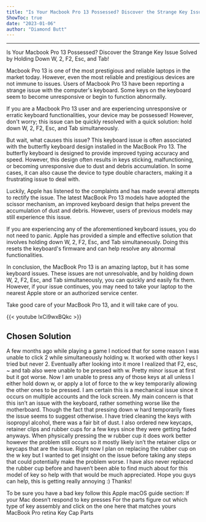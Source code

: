 ```yaml
---
title: "Is Your Macbook Pro 13 Possessed? Discover the Strange Key Issue Solved by Holding Down W, 2, F2, Esc, and Tab!"
ShowToc: true 
date: "2023-01-06"
author: "Diamond Butt"
---
```

*****
Is Your Macbook Pro 13 Possessed? Discover the Strange Key Issue Solved by Holding Down W, 2, F2, Esc, and Tab!

Macbook Pro 13 is one of the most prestigious and reliable laptops in the market today. However, even the most reliable and prestigious devices are not immune to issues. Users of Macbook Pro 13 have been reporting a strange issue with the computer's keyboard. Some keys on the keyboard seem to become unresponsive or begin to function abnormally. 

If you are a Macbook Pro 13 user and are experiencing unresponsive or erratic keyboard functionalities, your device may be possessed! However, don't worry; this issue can be quickly resolved with a quick solution: hold down W, 2, F2, Esc, and Tab simultaneously. 

But wait, what causes this issue? This keyboard issue is often associated with the butterfly keyboard design installed in the MacBook Pro 13. The butterfly keyboard is designed to provide improved typing accuracy and speed. However, this design often results in keys sticking, malfunctioning, or becoming unresponsive due to dust and debris accumulation. In some cases, it can also cause the device to type double characters, making it a frustrating issue to deal with. 

Luckily, Apple has listened to the complaints and has made several attempts to rectify the issue. The latest MacBook Pro 13 models have adopted the scissor mechanism, an improved keyboard design that helps prevent the accumulation of dust and debris. However, users of previous models may still experience this issue. 

If you are experiencing any of the aforementioned keyboard issues, you do not need to panic. Apple has provided a simple and effective solution that involves holding down W, 2, F2, Esc, and Tab simultaneously. Doing this resets the keyboard's firmware and can help resolve any abnormal functionalities. 

In conclusion, the MacBook Pro 13 is an amazing laptop, but it has some keyboard issues. These issues are not unresolvable, and by holding down W, 2, F2, Esc, and Tab simultaneously, you can quickly and easily fix them. However, if your issue continues, you may need to take your laptop to the nearest Apple store or an authorized service center. 

Take good care of your MacBook Pro 13, and it will take care of you.

{{< youtube lxCi9wxBQkc >}} 



## Chosen Solution
 A few months ago while playing a game I noticed that for some reason I was unable to click 2 while simultaneously holding w. It worked with other keys I tried but never 2. Eventually after looking into it more I realized that F2, esc, ~ and  tab also were unable to be pressed with w. Pretty minor issue at first but it got worse. Now I am unable to press any of those keys at all unless I either hold down w,  or apply a lot of force to the w key temporarily allowing the other ones to be pressed.
I am certain this is a mechanical issue since it occurs on multiple accounts and the lock screen. My main concern is that this isn’t an issue with the keyboard, rather something worse like the motherboard. Though the fact that pressing down w hard temporarily fixes the issue seems to suggest otherwise.
I have tried cleaning the keys with isopropyl alcohol, there was a fair bit of dust. I also ordered new keycaps, retainer clips and rubber cups for a few keys since they were getting faded anyways. When physically pressing the w rubber cup it does work better however the problem still occurs so it mostly likely isn’t the retainer clips or keycaps that are the issue. Right now I plan on replacing the rubber cup on the w key but I wanted to get insight on the issue before taking any steps that could potentially make the problem worse.
I have also never replaced the rubber cup before and haven’t been able to find much about for this model of key so help with that would be much appreciated.
Hope you guys can help, this is getting really annoying :)
Thanks!

 To be sure you have a bad key follow this Apple macOS guide section: If your Mac doesn’t respond to key presses
For the parts figure out which type of key assembly and click on the one here that matches yours MacBook Pro retina Key Cap Parts




